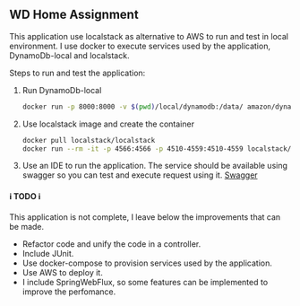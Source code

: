 ## WD Home Assignment
This application use localstack as alternative to AWS to run and test in local environment.
I use docker to execute services used by the application, DynamoDb-local and localstack.

Steps to run and test the application:
1. Run DynamoDb-local
    ``` sh
    docker run -p 8000:8000 -v $(pwd)/local/dynamodb:/data/ amazon/dynamodb-local -jar DynamoDBLocal.jar -sharedDb -dbPath /data
    ```
2. Use localstack image and create the container
    ```sh
    docker pull localstack/localstack
    docker run --rm -it -p 4566:4566 -p 4510-4559:4510-4559 localstack/localstack
    ```
3. Use an IDE to run the application. The service should be available using swagger so you can test and execute request using it.
[Swagger](http://localhost:8080/western-digital/home-assignment/v1/api-docs/webjars/swagger-ui/index.html)



#### ℹ️ TODO ℹ️
This application is not complete, I leave below the improvements that can be made.
- Refactor code and unify the code in a controller.
- Include JUnit.
- Use docker-compose to provision services used by the application.
- Use AWS to deploy it.
- I include SpringWebFlux, so some features can be implemented to improve the perfomance.



